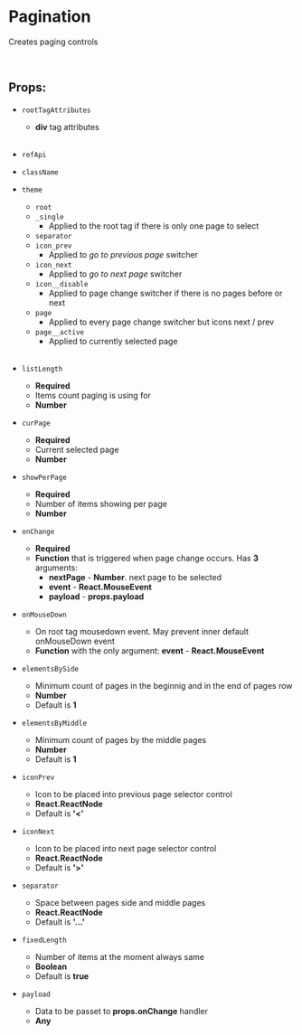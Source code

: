 # Pagination

Creates paging controls<br />

<br />

## Props:

- `rootTagAttributes`
    - **div** tag attributes<br /><br />

- `refApi`

- `className`

- `theme`
    - `root`
    - `_single`
        - Applied to the root tag if there is only one page to select
    - `separator`
    - `icon_prev`
        - Applied to _go to previous page_ switcher
    - `icon_next`
        - Applied to _go to next page_ switcher
    - `icon__disable`
        - Applied to page change switcher if there is no pages before or next
    - `page`
        - Applied to every page change switcher but icons next / prev
    - `page__active`
        - Applied to currently selected page<br /><br />

- `listLength`
    - **Required**
    - Items count paging is using for
    - **Number**

- `curPage`
    - **Required**
    - Current selected page
    - **Number**

- `showPerPage`
    - **Required**
    - Number of items showing per page
    - **Number**

- `onChange`
    - **Required**
    - **Function** that is triggered when page change occurs. Has **3** arguments:
        - **nextPage** - **Number**. next page to be selected
        - **event** - **React.MouseEvent<HTMLDivElement>**
        - **payload** - **props.payload**

- `onMouseDown`
    - On root tag mousedown event. May prevent inner default onMouseDown event
    - **Function** with the only argument: **event** - **React.MouseEvent<HTMLDivElement>**

- `elementsBySide`
    - Minimum count of pages in the beginnig and in the end of pages row
    - **Number**
    - Default is **1**

- `elementsByMiddle`
    - Minimum count of pages by the middle pages
    - **Number**
    - Default is **1**

- `iconPrev`
    - Icon to be placed into previous page selector control
    - **React.ReactNode**
    - Default is **'<'**

- `iconNext`
    - Icon to be placed into next page selector control
    - **React.ReactNode**
    - Default is **'>'**

- `separator`
    - Space between pages side and middle pages
    - **React.ReactNode**
    - Default is **'...'**

- `fixedLength`
    - Number of items at the moment always same
    - **Boolean**
    - Default is **true**

- `payload`
    - Data to be passet to **props.onChange** handler
    - **Any**